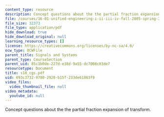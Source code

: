 ```yaml
---
content_type: resource
description: Concept questions about the the partial fraction expansion of transform.
file: /courses/16-01-unified-engineering-i-ii-iii-iv-fall-2005-spring-2006/693c373297802920b15f233de61863f9_s10_cgs.pdf
file_size: 32373
file_type: application/pdf
hide_download: true
hide_download_original: null
learning_resource_types: []
license: https://creativecommons.org/licenses/by-nc-sa/4.0/
ocw_type: OCWFile
parent_title: Signals and Systems
parent_type: CourseSection
parent_uid: 85c1b0de-227d-e38d-9a55-dc7008c03de7
resourcetype: Document
title: s10_cgs.pdf
uid: 693c3732-9780-2920-b15f-233de61863f9
video_files:
  video_thumbnail_file: null
video_metadata:
  youtube_id: null
---
```

Concept questions about the the partial fraction expansion of transform.